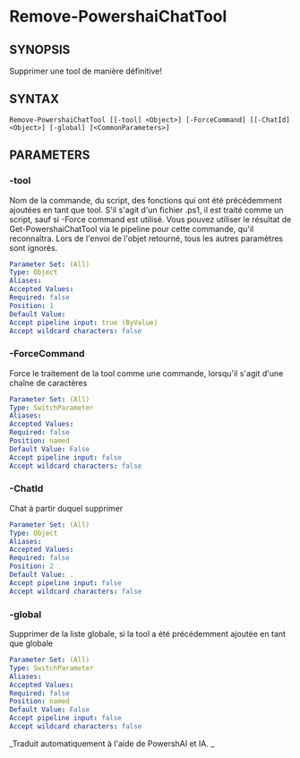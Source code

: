 ﻿---
external help file: powershai-help.xml
schema: 2.0.0
powershai: true
---

# Remove-PowershaiChatTool

## SYNOPSIS <!--!= @#Synop !-->
Supprimer une tool de manière définitive!

## SYNTAX <!--!= @#Syntax !-->

```
Remove-PowershaiChatTool [[-tool] <Object>] [-ForceCommand] [[-ChatId] <Object>] [-global] [<CommonParameters>]
```

## PARAMETERS <!--!= @#Params !-->

### -tool
Nom de la commande, du script, des fonctions qui ont été précédemment ajoutées en tant que tool.
S'il s'agit d'un fichier .ps1, il est traité comme un script, sauf si -Force command est utilisé.
Vous pouvez utiliser le résultat de Get-PowershaiChatTool via le pipeline pour cette commande, qu'il reconnaîtra.
Lors de l'envoi de l'objet retourné, tous les autres paramètres sont ignorés.

```yml
Parameter Set: (All)
Type: Object
Aliases: 
Accepted Values: 
Required: false
Position: 1
Default Value: 
Accept pipeline input: true (ByValue)
Accept wildcard characters: false
```

### -ForceCommand
Force le traitement de la tool comme une commande, lorsqu'il s'agit d'une chaîne de caractères

```yml
Parameter Set: (All)
Type: SwitchParameter
Aliases: 
Accepted Values: 
Required: false
Position: named
Default Value: False
Accept pipeline input: false
Accept wildcard characters: false
```

### -ChatId
Chat à partir duquel supprimer

```yml
Parameter Set: (All)
Type: Object
Aliases: 
Accepted Values: 
Required: false
Position: 2
Default Value: .
Accept pipeline input: false
Accept wildcard characters: false
```

### -global
Supprimer de la liste globale, si la tool a été précédemment ajoutée en tant que globale

```yml
Parameter Set: (All)
Type: SwitchParameter
Aliases: 
Accepted Values: 
Required: false
Position: named
Default Value: False
Accept pipeline input: false
Accept wildcard characters: false
```




<!--PowershaiAiDocBlockStart-->
_Traduit automatiquement à l'aide de PowershAI et IA. 
_
<!--PowershaiAiDocBlockEnd-->
